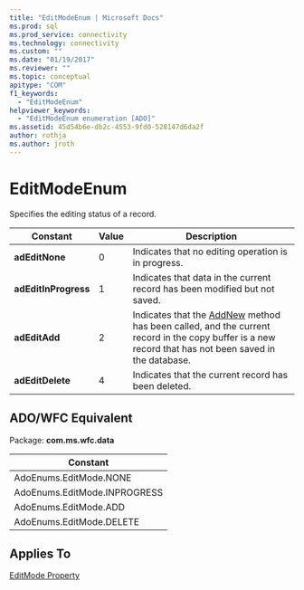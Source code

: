 ```yaml
---
title: "EditModeEnum | Microsoft Docs"
ms.prod: sql
ms.prod_service: connectivity
ms.technology: connectivity
ms.custom: ""
ms.date: "01/19/2017"
ms.reviewer: ""
ms.topic: conceptual
apitype: "COM"
f1_keywords: 
  - "EditModeEnum"
helpviewer_keywords: 
  - "EditModeEnum enumeration [ADO]"
ms.assetid: 45d54b6e-db2c-4553-9fd0-528147d6da2f
author: rothja
ms.author: jroth
---
```

# EditModeEnum
Specifies the editing status of a record.  
  
|Constant|Value|Description|  
|--------------|-----------|-----------------|  
|**adEditNone**|0|Indicates that no editing operation is in progress.|  
|**adEditInProgress**|1|Indicates that data in the current record has been modified but not saved.|  
|**adEditAdd**|2|Indicates that the [AddNew](../../../ado/reference/ado-api/addnew-method-ado.md) method has been called, and the current record in the copy buffer is a new record that has not been saved in the database.|  
|**adEditDelete**|4|Indicates that the current record has been deleted.|  
  
## ADO/WFC Equivalent  
 Package: **com.ms.wfc.data**  
  
|Constant|  
|--------------|  
|AdoEnums.EditMode.NONE|  
|AdoEnums.EditMode.INPROGRESS|  
|AdoEnums.EditMode.ADD|  
|AdoEnums.EditMode.DELETE|  
  
## Applies To  
 [EditMode Property](../../../ado/reference/ado-api/editmode-property.md)
